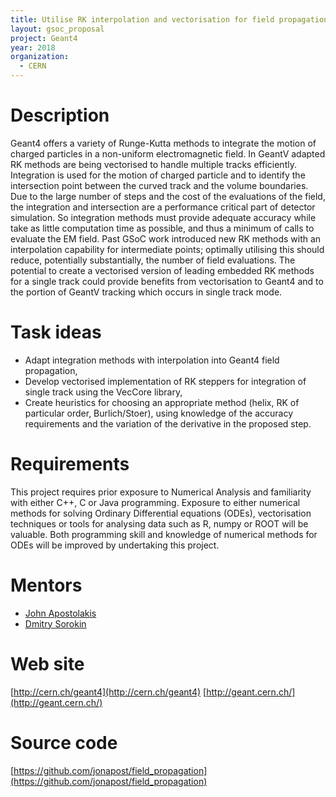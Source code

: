 ```yaml
---
title: Utilise RK interpolation and vectorisation for field propagation
layout: gsoc_proposal
project: Geant4
year: 2018
organization:
  - CERN
---
```


# Description
Geant4 offers a variety of Runge-Kutta methods to integrate the motion of charged particles in a non-uniform electromagnetic field. In GeantV adapted RK methods are being vectorised to handle
multiple tracks efficiently.  Integration is used for the motion of charged particle and to identify the intersection point between the curved track and the volume boundaries.
Due to the large number of steps and the cost of the evaluations of the field, the integration and intersection are a performance critical part of detector simulation.  So integration methods must
provide adequate accuracy while take as little computation time as possible, and thus a minimum of calls to evaluate the EM field.
Past GSoC work introduced new RK methods with an interpolation capability for intermediate points; optimally utilising this should reduce, potentially substantially, the number of field evaluations.
The potential to create a vectorised version of leading embedded RK methods for a single track could provide benefits from vectorisation to Geant4 and to the portion of GeantV tracking which occurs in single track mode.

# Task ideas
 * Adapt integration methods with interpolation into Geant4 field propagation,
 * Develop vectorised implementation of RK steppers for integration of single track using the VecCore library,
 * Create heuristics for choosing an appropriate method (helix, RK of particular order, Burlich/Stoer), using knowledge of the accuracy requirements and the variation of the derivative in the proposed step.

# Requirements
This project requires prior exposure to Numerical Analysis and familiarity with either C++, C or Java programming.
Exposure to either numerical methods for solving Ordinary Differential equations (ODEs), vectorisation techniques
or tools for analysing data such as R, numpy or ROOT will be valuable. Both programming skill and knowledge of
numerical methods for ODEs will be improved by undertaking this project. 

# Mentors 
* [John Apostolakis](mailto:sft-gsoc@cern.ch)
* [Dmitry Sorokin](mailto:sft-gsoc@cern.ch)

# Web site 
[http://cern.ch/geant4](http://cern.ch/geant4)
[http://geant.cern.ch/](http://geant.cern.ch/)

# Source code 
[https://github.com/jonapost/field_propagation](https://github.com/jonapost/field_propagation)
